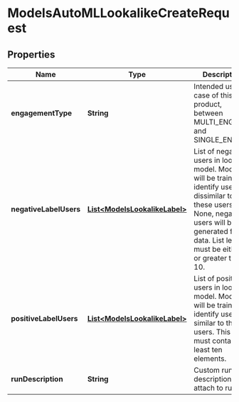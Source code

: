 

# ModelsAutoMLLookalikeCreateRequest


## Properties

| Name | Type | Description | Notes |
|------------ | ------------- | ------------- | -------------|
|**engagementType** | **String** | Intended use case of this product, between MULTI_ENGAGE and SINGLE_ENGAGE |  |
|**negativeLabelUsers** | [**List&lt;ModelsLookalikeLabel&gt;**](ModelsLookalikeLabel.md) | List of negative users in lookalike model. Model will be trained to identify users dissimilar to these users. If None, negative users will be generated from data. List length must be either 0 or greater than 10. |  [optional] |
|**positiveLabelUsers** | [**List&lt;ModelsLookalikeLabel&gt;**](ModelsLookalikeLabel.md) | List of positive users in lookalike model. Model will be trained to identify users similar to these users. This list must contain at least ten elements. |  |
|**runDescription** | **String** | Custom run description to attach to run |  [optional] |



